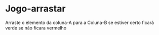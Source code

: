 # Jogo-arrastar

Arraste o elemento da coluna-A para a Coluna-B se estiver certo ficará verde se não ficara vermelho


